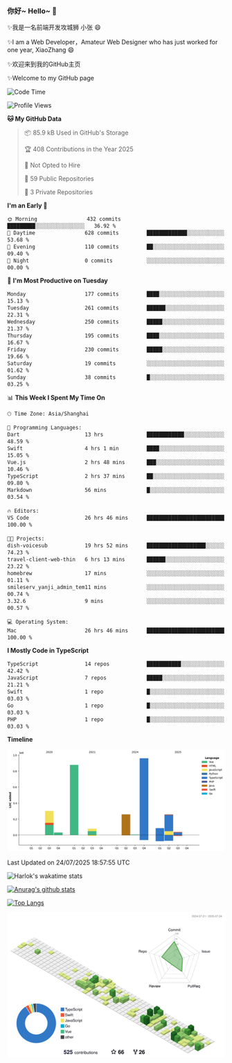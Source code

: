 ### 你好~ Hello~ 👋

✨我是一名前端开发攻城狮 小张 😄

✨I am a Web Developer，Amateur Web Designer who has just worked for one year, XiaoZhang 😄

✨欢迎来到我的GitHub主页

✨Welcome to my GitHub page
<!--
**7148505/7148505** is a ✨ _special_ ✨ repository because its `README.md` (this file) appears on your GitHub profile.

Here are some ideas to get you started:

- 🔭 I’m currently working on ...
- 🌱 I’m currently learning ...
- 👯 I’m looking to collaborate on ...
- 🤔 I’m looking for help with ...
- 💬 Ask me about ...
- 📫 How to reach me: ...
- 😄 Pronouns: ...
- ⚡ Fun fact: ...
-->

<!--START_SECTION:waka-->
![Code Time](http://img.shields.io/badge/Code%20Time-2%2C794%20hrs%2013%20mins-blue)

![Profile Views](http://img.shields.io/badge/Profile%20Views-0-blue)

**🐱 My GitHub Data** 

> 📦 85.9 kB Used in GitHub's Storage 
 > 
> 🏆 408 Contributions in the Year 2025
 > 
> 🚫 Not Opted to Hire
 > 
> 📜 59 Public Repositories 
 > 
> 🔑 3 Private Repositories 
 > 
**I'm an Early 🐤** 

```text
🌞 Morning                432 commits         █████████░░░░░░░░░░░░░░░░   36.92 % 
🌆 Daytime                628 commits         █████████████░░░░░░░░░░░░   53.68 % 
🌃 Evening                110 commits         ██░░░░░░░░░░░░░░░░░░░░░░░   09.40 % 
🌙 Night                  0 commits           ░░░░░░░░░░░░░░░░░░░░░░░░░   00.00 % 
```
📅 **I'm Most Productive on Tuesday** 

```text
Monday                   177 commits         ████░░░░░░░░░░░░░░░░░░░░░   15.13 % 
Tuesday                  261 commits         ██████░░░░░░░░░░░░░░░░░░░   22.31 % 
Wednesday                250 commits         █████░░░░░░░░░░░░░░░░░░░░   21.37 % 
Thursday                 195 commits         ████░░░░░░░░░░░░░░░░░░░░░   16.67 % 
Friday                   230 commits         █████░░░░░░░░░░░░░░░░░░░░   19.66 % 
Saturday                 19 commits          ░░░░░░░░░░░░░░░░░░░░░░░░░   01.62 % 
Sunday                   38 commits          █░░░░░░░░░░░░░░░░░░░░░░░░   03.25 % 
```


📊 **This Week I Spent My Time On** 

```text
🕑︎ Time Zone: Asia/Shanghai

💬 Programming Languages: 
Dart                     13 hrs              ████████████░░░░░░░░░░░░░   48.59 % 
Swift                    4 hrs 1 min         ████░░░░░░░░░░░░░░░░░░░░░   15.05 % 
Vue.js                   2 hrs 48 mins       ███░░░░░░░░░░░░░░░░░░░░░░   10.46 % 
TypeScript               2 hrs 37 mins       ██░░░░░░░░░░░░░░░░░░░░░░░   09.80 % 
Markdown                 56 mins             █░░░░░░░░░░░░░░░░░░░░░░░░   03.54 % 

🔥 Editors: 
VS Code                  26 hrs 46 mins      █████████████████████████   100.00 % 

🐱‍💻 Projects: 
dish-voicesub            19 hrs 52 mins      ███████████████████░░░░░░   74.23 % 
travel-client-web-thin   6 hrs 13 mins       ██████░░░░░░░░░░░░░░░░░░░   23.22 % 
homebrew                 17 mins             ░░░░░░░░░░░░░░░░░░░░░░░░░   01.11 % 
smileserv_yanji_admin_tem11 mins             ░░░░░░░░░░░░░░░░░░░░░░░░░   00.74 % 
3.32.6                   9 mins              ░░░░░░░░░░░░░░░░░░░░░░░░░   00.57 % 

💻 Operating System: 
Mac                      26 hrs 46 mins      █████████████████████████   100.00 % 
```

**I Mostly Code in TypeScript** 

```text
TypeScript               14 repos            ███████████░░░░░░░░░░░░░░   42.42 % 
JavaScript               7 repos             █████░░░░░░░░░░░░░░░░░░░░   21.21 % 
Swift                    1 repo              █░░░░░░░░░░░░░░░░░░░░░░░░   03.03 % 
Go                       1 repo              █░░░░░░░░░░░░░░░░░░░░░░░░   03.03 % 
PHP                      1 repo              █░░░░░░░░░░░░░░░░░░░░░░░░   03.03 % 
```



**Timeline**

![Lines of Code chart](https://raw.githubusercontent.com/littleCareless/littleCareless/master/assets/bar_graph.png)


 Last Updated on 24/07/2025 18:57:55 UTC
<!--END_SECTION:waka-->
![Harlok's wakatime stats](https://github-readme-stats.vercel.app/api/wakatime?username=littleCareless)

[![Anurag's github stats](https://github-readme-stats.vercel.app/api?username=littleCareless)](https://github.com/anuraghazra/github-readme-stats)

[![Top Langs](https://github-readme-stats.vercel.app/api/top-langs/?username=littleCareless&layout=compact)](https://github.com/anuraghazra/github-readme-stats)

![](./profile-3d-contrib/profile-green-animate.svg)
